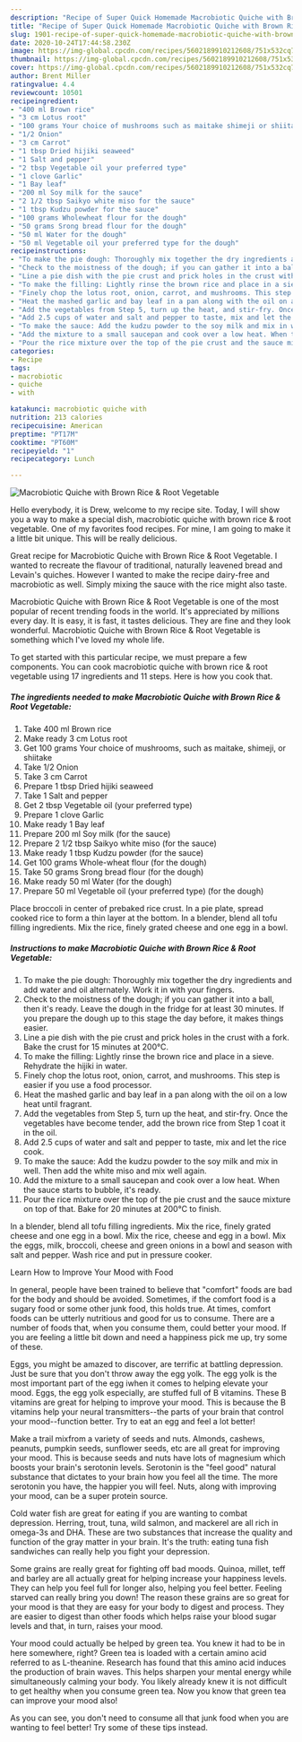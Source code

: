 ```yaml
---
description: "Recipe of Super Quick Homemade Macrobiotic Quiche with Brown Rice &amp;amp; Root Vegetable"
title: "Recipe of Super Quick Homemade Macrobiotic Quiche with Brown Rice &amp;amp; Root Vegetable"
slug: 1901-recipe-of-super-quick-homemade-macrobiotic-quiche-with-brown-rice-and-amp-root-vegetable
date: 2020-10-24T17:44:58.230Z
image: https://img-global.cpcdn.com/recipes/5602189910212608/751x532cq70/macrobiotic-quiche-with-brown-rice-root-vegetable-recipe-main-photo.jpg
thumbnail: https://img-global.cpcdn.com/recipes/5602189910212608/751x532cq70/macrobiotic-quiche-with-brown-rice-root-vegetable-recipe-main-photo.jpg
cover: https://img-global.cpcdn.com/recipes/5602189910212608/751x532cq70/macrobiotic-quiche-with-brown-rice-root-vegetable-recipe-main-photo.jpg
author: Brent Miller
ratingvalue: 4.4
reviewcount: 10501
recipeingredient:
- "400 ml Brown rice"
- "3 cm Lotus root"
- "100 grams Your choice of mushrooms such as maitake shimeji or shiitake"
- "1/2 Onion"
- "3 cm Carrot"
- "1 tbsp Dried hijiki seaweed"
- "1 Salt and pepper"
- "2 tbsp Vegetable oil your preferred type"
- "1 clove Garlic"
- "1 Bay leaf"
- "200 ml Soy milk for the sauce"
- "2 1/2 tbsp Saikyo white miso for the sauce"
- "1 tbsp Kudzu powder for the sauce"
- "100 grams Wholewheat flour for the dough"
- "50 grams Srong bread flour for the dough"
- "50 ml Water for the dough"
- "50 ml Vegetable oil your preferred type for the dough"
recipeinstructions:
- "To make the pie dough: Thoroughly mix together the dry ingredients and add water and oil alternately. Work it in with your fingers."
- "Check to the moistness of the dough; if you can gather it into a ball, then it&#39;s ready. Leave the dough in the fridge for at least 30 minutes. If you prepare the dough up to this stage the day before, it makes things easier."
- "Line a pie dish with the pie crust and prick holes in the crust with a fork. Bake the crust for 15 minutes at 200°C."
- "To make the filling: Lightly rinse the brown rice and place in a sieve. Rehydrate the hijiki in water."
- "Finely chop the lotus root, onion, carrot, and mushrooms. This step is easier if you use a food processor."
- "Heat the mashed garlic and bay leaf in a pan along with the oil on a low heat until fragrant."
- "Add the vegetables from Step 5, turn up the heat, and stir-fry. Once the vegetables have become tender, add the brown rice from Step 1 coat it in the oil."
- "Add 2.5 cups of water and salt and pepper to taste, mix and let the rice cook."
- "To make the sauce: Add the kudzu powder to the soy milk and mix in well. Then add the white miso and mix well again."
- "Add the mixture to a small saucepan and cook over a low heat. When the sauce starts to bubble, it&#39;s ready."
- "Pour the rice mixture over the top of the pie crust and the sauce mixture on top of that. Bake for 20 minutes at 200°C to finish."
categories:
- Recipe
tags:
- macrobiotic
- quiche
- with

katakunci: macrobiotic quiche with 
nutrition: 213 calories
recipecuisine: American
preptime: "PT17M"
cooktime: "PT60M"
recipeyield: "1"
recipecategory: Lunch

---
```



![Macrobiotic Quiche with Brown Rice &amp; Root Vegetable](https://img-global.cpcdn.com/recipes/5602189910212608/751x532cq70/macrobiotic-quiche-with-brown-rice-root-vegetable-recipe-main-photo.jpg)

Hello everybody, it is Drew, welcome to my recipe site. Today, I will show you a way to make a special dish, macrobiotic quiche with brown rice &amp; root vegetable. One of my favorites food recipes. For mine, I am going to make it a little bit unique. This will be really delicious.

Great recipe for Macrobiotic Quiche with Brown Rice &amp; Root Vegetable. I wanted to recreate the flavour of traditional, naturally leavened bread and Levain&#39;s quiches. However I wanted to make the recipe dairy-free and macrobiotic as well. Simply mixing the sauce with the rice might also taste.

Macrobiotic Quiche with Brown Rice &amp; Root Vegetable is one of the most popular of recent trending foods in the world. It's appreciated by millions every day. It is easy, it is fast, it tastes delicious. They are fine and they look wonderful. Macrobiotic Quiche with Brown Rice &amp; Root Vegetable is something which I've loved my whole life.


To get started with this particular recipe, we must prepare a few components. You can cook macrobiotic quiche with brown rice &amp; root vegetable using 17 ingredients and 11 steps. Here is how you cook that.

<!--inarticleads1-->

##### The ingredients needed to make Macrobiotic Quiche with Brown Rice &amp; Root Vegetable:

1. Take 400 ml Brown rice
1. Make ready 3 cm Lotus root
1. Get 100 grams Your choice of mushrooms, such as maitake, shimeji, or shiitake
1. Take 1/2 Onion
1. Take 3 cm Carrot
1. Prepare 1 tbsp Dried hijiki seaweed
1. Take 1 Salt and pepper
1. Get 2 tbsp Vegetable oil (your preferred type)
1. Prepare 1 clove Garlic
1. Make ready 1 Bay leaf
1. Prepare 200 ml Soy milk (for the sauce)
1. Prepare 2 1/2 tbsp Saikyo white miso (for the sauce)
1. Make ready 1 tbsp Kudzu powder (for the sauce)
1. Get 100 grams Whole-wheat flour (for the dough)
1. Take 50 grams Srong bread flour (for the dough)
1. Make ready 50 ml Water (for the dough)
1. Prepare 50 ml Vegetable oil (your preferred type) (for the dough)


Place broccoli in center of prebaked rice crust. In a pie plate, spread cooked rice to form a thin layer at the bottom. In a blender, blend all tofu filling ingredients. Mix the rice, finely grated cheese and one egg in a bowl. 

<!--inarticleads2-->

##### Instructions to make Macrobiotic Quiche with Brown Rice &amp; Root Vegetable:

1. To make the pie dough: Thoroughly mix together the dry ingredients and add water and oil alternately. Work it in with your fingers.
1. Check to the moistness of the dough; if you can gather it into a ball, then it&#39;s ready. Leave the dough in the fridge for at least 30 minutes. If you prepare the dough up to this stage the day before, it makes things easier.
1. Line a pie dish with the pie crust and prick holes in the crust with a fork. Bake the crust for 15 minutes at 200°C.
1. To make the filling: Lightly rinse the brown rice and place in a sieve. Rehydrate the hijiki in water.
1. Finely chop the lotus root, onion, carrot, and mushrooms. This step is easier if you use a food processor.
1. Heat the mashed garlic and bay leaf in a pan along with the oil on a low heat until fragrant.
1. Add the vegetables from Step 5, turn up the heat, and stir-fry. Once the vegetables have become tender, add the brown rice from Step 1 coat it in the oil.
1. Add 2.5 cups of water and salt and pepper to taste, mix and let the rice cook.
1. To make the sauce: Add the kudzu powder to the soy milk and mix in well. Then add the white miso and mix well again.
1. Add the mixture to a small saucepan and cook over a low heat. When the sauce starts to bubble, it&#39;s ready.
1. Pour the rice mixture over the top of the pie crust and the sauce mixture on top of that. Bake for 20 minutes at 200°C to finish.


In a blender, blend all tofu filling ingredients. Mix the rice, finely grated cheese and one egg in a bowl. Mix the rice, cheese and egg in a bowl. Mix the eggs, milk, broccoli, cheese and green onions in a bowl and season with salt and pepper. Wash rice and put in pressure cooker. 

Learn How to Improve Your Mood with Food


In general, people have been trained to believe that "comfort" foods are bad for the body and should be avoided. Sometimes, if the comfort food is a sugary food or some other junk food, this holds true. At times, comfort foods can be utterly nutritious and good for us to consume. There are a number of foods that, when you consume them, could better your mood. If you are feeling a little bit down and need a happiness pick me up, try some of these.

Eggs, you might be amazed to discover, are terrific at battling depression. Just be sure that you don't throw away the egg yolk. The egg yolk is the most important part of the egg iwhen it comes to helping elevate your mood. Eggs, the egg yolk especially, are stuffed full of B vitamins. These B vitamins are great for helping to improve your mood. This is because the B vitamins help your neural transmitters--the parts of your brain that control your mood--function better. Try to eat an egg and feel a lot better!

Make a trail mixfrom a variety of seeds and nuts. Almonds, cashews, peanuts, pumpkin seeds, sunflower seeds, etc are all great for improving your mood. This is because seeds and nuts have lots of magnesium which boosts your brain's serotonin levels. Serotonin is the "feel good" natural substance that dictates to your brain how you feel all the time. The more serotonin you have, the happier you will feel. Nuts, along with improving your mood, can be a super protein source.

Cold water fish are great for eating if you are wanting to combat depression. Herring, trout, tuna, wild salmon, and mackerel are all rich in omega-3s and DHA. These are two substances that increase the quality and function of the gray matter in your brain. It's the truth: eating tuna fish sandwiches can really help you fight your depression. 

Some grains are really great for fighting off bad moods. Quinoa, millet, teff and barley are all actually great for helping increase your happiness levels. They can help you feel full for longer also, helping you feel better. Feeling starved can really bring you down! The reason these grains are so great for your mood is that they are easy for your body to digest and process. They are easier to digest than other foods which helps raise your blood sugar levels and that, in turn, raises your mood.

Your mood could actually be helped by green tea. You knew it had to be in here somewhere, right? Green tea is loaded with a certain amino acid referred to as L-theanine. Research has found that this amino acid induces the production of brain waves. This helps sharpen your mental energy while simultaneously calming your body. You likely already knew it is not difficult to get healthy when you consume green tea. Now you know that green tea can improve your mood also!

As you can see, you don't need to consume all that junk food when you are wanting to feel better! Try  some  of  these  tips  instead.


